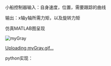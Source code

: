 小船控制器输入：自身速度，位置，需要跟踪的曲线

输出：x轴y轴所需力矩，以及旋转力矩

仿真MATLAB图呈现



![myGray](https://github.com/user-attachments/assets/d7b47ca8-8257-46f7-b776-b9a5e490565b)

[Uploading myGray.gif…]()

python实现：


